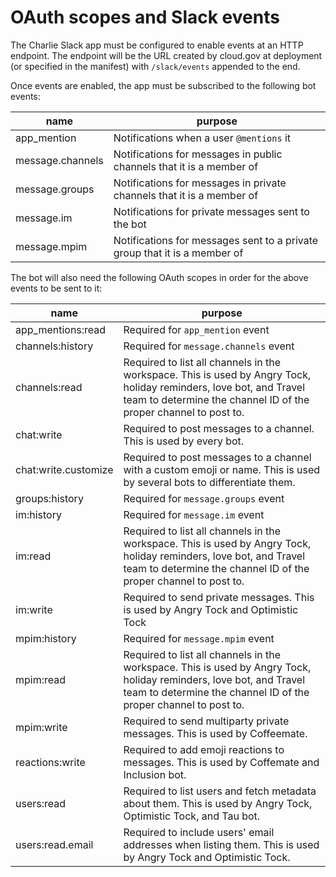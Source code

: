 # OAuth scopes and Slack events

The Charlie Slack app must be configured to enable events at an HTTP endpoint.
The endpoint will be the URL created by cloud.gov at deployment (or specified in
the manifest) with `/slack/events` appended to the end.

Once events are enabled, the app must be subscribed to the following bot events:

| name             | purpose                                                                   |
| ---------------- | ------------------------------------------------------------------------- |
| app_mention      | Notifications when a user `@mentions` it                                  |
| message.channels | Notifications for messages in public channels that it is a member of      |
| message.groups   | Notifications for messages in private channels that it is a member of     |
| message.im       | Notifications for private messages sent to the bot                        |
| message.mpim     | Notifications for messages sent to a private group that it is a member of |

The bot will also need the following OAuth scopes in order for the above events
to be sent to it:

| name                 | purpose                                                                                                                                                                                |
| -------------------- | -------------------------------------------------------------------------------------------------------------------------------------------------------------------------------------- |
| app_mentions:read    | Required for `app_mention` event                                                                                                                                                       |
| channels:history     | Required for `message.channels` event                                                                                                                                                  |
| channels:read        | Required to list all channels in the workspace. This is used by Angry Tock, holiday reminders, love bot, and Travel team to determine the channel ID of the proper channel to post to. |
| chat:write           | Required to post messages to a channel. This is used by every bot.                                                                                                                     |
| chat:write.customize | Required to post messages to a channel with a custom emoji or name. This is used by several bots to differentiate them.                                                                |
| groups:history       | Required for `message.groups` event                                                                                                                                                    |
| im:history           | Required for `message.im` event                                                                                                                                                        |
| im:read              | Required to list all channels in the workspace. This is used by Angry Tock, holiday reminders, love bot, and Travel team to determine the channel ID of the proper channel to post to. |
| im:write             | Required to send private messages. This is used by Angry Tock and Optimistic Tock                                                                                                      |
| mpim:history         | Required for `message.mpim` event                                                                                                                                                      |
| mpim:read            | Required to list all channels in the workspace. This is used by Angry Tock, holiday reminders, love bot, and Travel team to determine the channel ID of the proper channel to post to. |
| mpim:write           | Required to send multiparty private messages. This is used by Coffeemate.                                                                                                              |
| reactions:write      | Required to add emoji reactions to messages. This is used by Coffemate and Inclusion bot.                                                                                              |
| users:read           | Required to list users and fetch metadata about them. This is used by Angry Tock, Optimistic Tock, and Tau bot.                                                                        |
| users:read.email     | Required to include users' email addresses when listing them. This is used by Angry Tock and Optimistic Tock.                                                                          |
